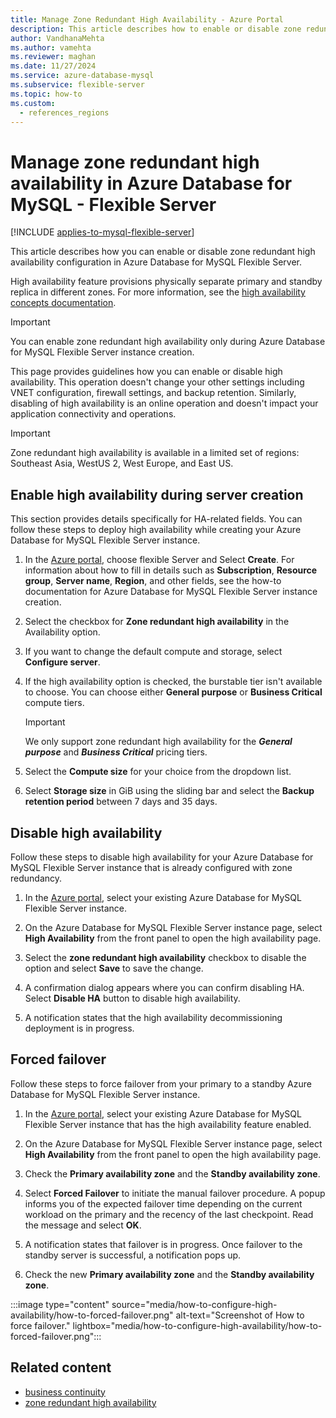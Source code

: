 ```yaml
---
title: Manage Zone Redundant High Availability - Azure Portal
description: This article describes how to enable or disable zone redundant high availability in Azure Database for MySQL - Flexible Server through the Azure portal.
author: VandhanaMehta
ms.author: vamehta
ms.reviewer: maghan
ms.date: 11/27/2024
ms.service: azure-database-mysql
ms.subservice: flexible-server
ms.topic: how-to
ms.custom:
  - references_regions
---
```


# Manage zone redundant high availability in Azure Database for MySQL - Flexible Server

[!INCLUDE [applies-to-mysql-flexible-server](../includes/applies-to-mysql-flexible-server.md)]

This article describes how you can enable or disable zone redundant high availability configuration in Azure Database for MySQL Flexible Server.

High availability feature provisions physically separate primary and standby replica in different zones. For more information, see the [high availability concepts documentation](concepts-high-availability.md).

> [!IMPORTANT]  
> You can enable zone redundant high availability only during Azure Database for MySQL Flexible Server instance creation.

This page provides guidelines how you can enable or disable high availability. This operation doesn't change your other settings including VNET configuration, firewall settings, and backup retention. Similarly, disabling of high availability is an online operation and doesn't impact your application connectivity and operations.

> [!IMPORTANT]  
> Zone redundant high availability is available in a limited set of regions: Southeast Asia, WestUS 2, West Europe, and East US.

## Enable high availability during server creation

This section provides details specifically for HA-related fields. You can follow these steps to deploy high availability while creating your Azure Database for MySQL Flexible Server instance.

1. In the [Azure portal](https://portal.azure.com/), choose flexible Server and Select **Create**. For information about how to fill in details such as **Subscription**, **Resource group**, **Server name**, **Region**, and other fields, see the how-to documentation for Azure Database for MySQL Flexible Server instance creation.

1. Select the checkbox for **Zone redundant high availability** in the Availability option.

1. If you want to change the default compute and storage, select **Configure server**.

1. If the high availability option is checked, the burstable tier isn't available to choose. You can choose either
    **General purpose** or **Business Critical** compute tiers.

    > [!IMPORTANT]  
    > We only support zone redundant high availability for the ***General purpose*** and ***Business Critical*** pricing tiers.

1. Select the **Compute size** for your choice from the dropdown list.

1. Select **Storage size** in GiB using the sliding bar and select the **Backup retention period** between 7 days and 35 days.

## Disable high availability

Follow these steps to disable high availability for your Azure Database for MySQL Flexible Server instance that is already configured with zone redundancy.

1. In the [Azure portal](https://portal.azure.com/), select your existing Azure Database for MySQL Flexible Server instance.

1. On the Azure Database for MySQL Flexible Server instance page, select **High Availability** from the front panel to open the high availability page.

1. Select the **zone redundant high availability** checkbox to disable the option and select **Save** to save the change.

1. A confirmation dialog appears where you can confirm disabling HA. Select **Disable HA** button to disable high availability.

1. A notification states that the high availability decommissioning deployment is in progress.

## Forced failover

Follow these steps to force failover from your primary to a standby Azure Database for MySQL Flexible Server instance.

1. In the [Azure portal](https://portal.azure.com/), select your existing Azure Database for MySQL Flexible Server instance that has the high availability feature enabled.

1. On the Azure Database for MySQL Flexible Server instance page, select **High Availability** from the front panel to open the high availability page.

1. Check the **Primary availability zone** and the **Standby availability zone**.

1. Select **Forced Failover** to initiate the manual failover procedure. A popup informs you of the expected failover time depending on the current workload on the primary and the recency of the last checkpoint. Read the message and select **OK**.

1. A notification states that failover is in progress. Once failover to the standby server is successful, a notification pops up.

1. Check the new **Primary availability zone** and the **Standby availability zone**.

:::image type="content" source="media/how-to-configure-high-availability/how-to-forced-failover.png" alt-text="Screenshot of How to force failover." lightbox="media/how-to-configure-high-availability/how-to-forced-failover.png":::

## Related content

- [business continuity](concepts-business-continuity.md)
- [zone redundant high availability](concepts-high-availability.md)
